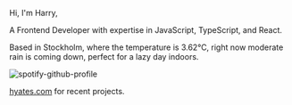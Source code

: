 Hi, I'm Harry,

A Frontend Developer with expertise in JavaScript, TypeScript, and React.

<!-- WEATHER_START -->
Based in Stockholm, where the temperature is 3.62°C, right now moderate rain is coming down, perfect for a lazy day indoors.
<!-- WEATHER_END -->

<p align="left">
  <a>
    <img src="https://spotify-github-profile.vercel.app/api/view?uid=bigbello&cover_image=true&theme=natemoo-re&show_offline=true&background_color=121212&interchange=false&bar_color=53b14f&bar_color_cover=false" alt="spotify-github-profile">
  </a>
</p>

[hyates.com](http://hyates.com) for recent projects.




